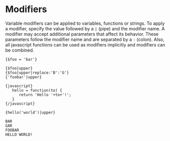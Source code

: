 # Modifiers #

Variable modifiers can be applied to variables, functions or strings. To apply a modifier, specify the value followed by a `|` (pipe) and the modifier name. A modifier may accept additional parameters that affect its behavior. These parameters follow the modifier name and are separated by a `:` (colon). Also, all javascript functions can be used as modifiers implicitly and modifiers can be combined.
```
{$foo = 'bar'}

{$foo|upper}
{$foo|upper|replace:'B':'G'}
{'foobar'|upper}

{javascript}
   hello = function(to) {
      return 'Hello '+to+'!';
   }
{/javascript}

{hello('world')|upper}
```
```
BAR 
GAR 
FOOBAR 
HELLO WORLD!
```